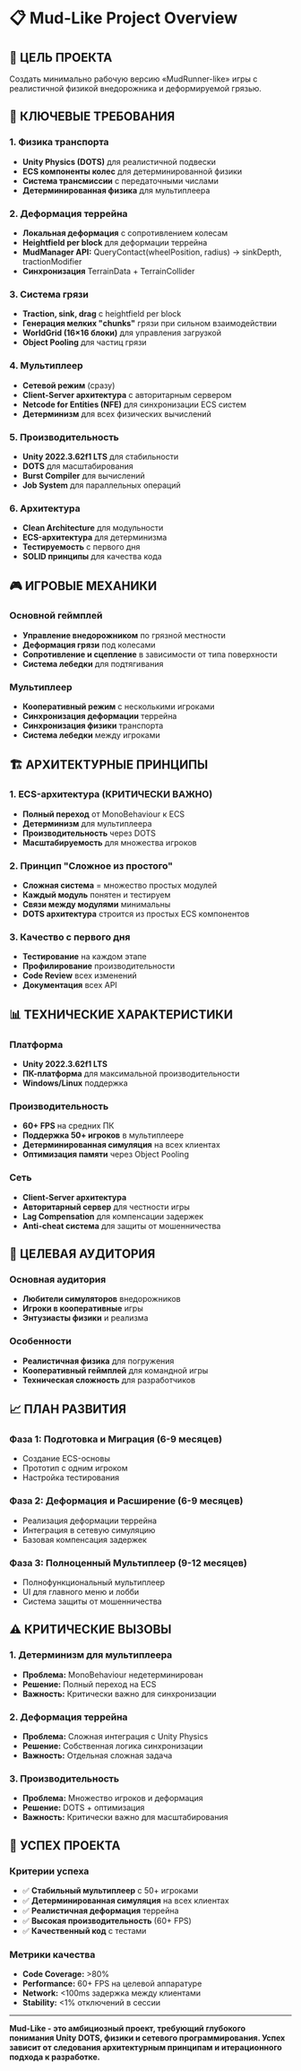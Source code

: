 # 📋 Mud-Like Project Overview

## 🎯 **ЦЕЛЬ ПРОЕКТА**

Создать минимально рабочую версию «MudRunner-like» игры с реалистичной физикой внедорожника и деформируемой грязью.

## 🚗 **КЛЮЧЕВЫЕ ТРЕБОВАНИЯ**

### **1. Физика транспорта**
- **Unity Physics (DOTS)** для реалистичной подвески
- **ECS компоненты колес** для детерминированной физики
- **Система трансмиссии** с передаточными числами
- **Детерминированная физика** для мультиплеера

### **2. Деформация террейна**
- **Локальная деформация** с сопротивлением колесам
- **Heightfield per block** для деформации террейна
- **MudManager API:** QueryContact(wheelPosition, radius) → sinkDepth, tractionModifier
- **Синхронизация** TerrainData + TerrainCollider

### **3. Система грязи**
- **Traction, sink, drag** с heightfield per block
- **Генерация мелких "chunks"** грязи при сильном взаимодействии
- **WorldGrid (16×16 блоки)** для управления загрузкой
- **Object Pooling** для частиц грязи

### **4. Мультиплеер**
- **Сетевой режим** (сразу)
- **Client-Server архитектура** с авторитарным сервером
- **Netcode for Entities (NFE)** для синхронизации ECS систем
- **Детерминизм** для всех физических вычислений

### **5. Производительность**
- **Unity 2022.3.62f1 LTS** для стабильности
- **DOTS** для масштабирования
- **Burst Compiler** для вычислений
- **Job System** для параллельных операций

### **6. Архитектура**
- **Clean Architecture** для модульности
- **ECS-архитектура** для детерминизма
- **Тестируемость** с первого дня
- **SOLID принципы** для качества кода

## 🎮 **ИГРОВЫЕ МЕХАНИКИ**

### **Основной геймплей**
- **Управление внедорожником** по грязной местности
- **Деформация грязи** под колесами
- **Сопротивление и сцепление** в зависимости от типа поверхности
- **Система лебедки** для подтягивания

### **Мультиплеер**
- **Кооперативный режим** с несколькими игроками
- **Синхронизация деформации** террейна
- **Синхронизация физики** транспорта
- **Система лебедки** между игроками

## 🏗️ **АРХИТЕКТУРНЫЕ ПРИНЦИПЫ**

### **1. ECS-архитектура (КРИТИЧЕСКИ ВАЖНО)**
- **Полный переход** от MonoBehaviour к ECS
- **Детерминизм** для мультиплеера
- **Производительность** через DOTS
- **Масштабируемость** для множества игроков

### **2. Принцип "Сложное из простого"**
- **Сложная система** = множество простых модулей
- **Каждый модуль** понятен и тестируем
- **Связи между модулями** минимальны
- **DOTS архитектура** строится из простых ECS компонентов

### **3. Качество с первого дня**
- **Тестирование** на каждом этапе
- **Профилирование** производительности
- **Code Review** всех изменений
- **Документация** всех API

## 📊 **ТЕХНИЧЕСКИЕ ХАРАКТЕРИСТИКИ**

### **Платформа**
- **Unity 2022.3.62f1 LTS**
- **ПК-платформа** для максимальной производительности
- **Windows/Linux** поддержка

### **Производительность**
- **60+ FPS** на средних ПК
- **Поддержка 50+ игроков** в мультиплеере
- **Детерминированная симуляция** на всех клиентах
- **Оптимизация памяти** через Object Pooling

### **Сеть**
- **Client-Server архитектура**
- **Авторитарный сервер** для честности игры
- **Lag Compensation** для компенсации задержек
- **Anti-cheat система** для защиты от мошенничества

## 🎯 **ЦЕЛЕВАЯ АУДИТОРИЯ**

### **Основная аудитория**
- **Любители симуляторов** внедорожников
- **Игроки в кооперативные** игры
- **Энтузиасты физики** и реализма

### **Особенности**
- **Реалистичная физика** для погружения
- **Кооперативный геймплей** для командной игры
- **Техническая сложность** для разработчиков

## 📈 **ПЛАН РАЗВИТИЯ**

### **Фаза 1: Подготовка и Миграция (6-9 месяцев)**
- Создание ECS-основы
- Прототип с одним игроком
- Настройка тестирования

### **Фаза 2: Деформация и Расширение (6-9 месяцев)**
- Реализация деформации террейна
- Интеграция в сетевую симуляцию
- Базовая компенсация задержек

### **Фаза 3: Полноценный Мультиплеер (9-12 месяцев)**
- Полнофункциональный мультиплеер
- UI для главного меню и лобби
- Система защиты от мошенничества

## ⚠️ **КРИТИЧЕСКИЕ ВЫЗОВЫ**

### **1. Детерминизм для мультиплеера**
- **Проблема:** MonoBehaviour недетерминирован
- **Решение:** Полный переход на ECS
- **Важность:** Критически важно для синхронизации

### **2. Деформация террейна**
- **Проблема:** Сложная интеграция с Unity Physics
- **Решение:** Собственная логика синхронизации
- **Важность:** Отдельная сложная задача

### **3. Производительность**
- **Проблема:** Множество игроков и деформация
- **Решение:** DOTS + оптимизация
- **Важность:** Критически важно для масштабирования

## 🎯 **УСПЕХ ПРОЕКТА**

### **Критерии успеха**
- ✅ **Стабильный мультиплеер** с 50+ игроками
- ✅ **Детерминированная симуляция** на всех клиентах
- ✅ **Реалистичная деформация** террейна
- ✅ **Высокая производительность** (60+ FPS)
- ✅ **Качественный код** с тестами

### **Метрики качества**
- **Code Coverage:** >80%
- **Performance:** 60+ FPS на целевой аппаратуре
- **Network:** <100ms задержка между клиентами
- **Stability:** <1% отключений в сессии

---

**Mud-Like - это амбициозный проект, требующий глубокого понимания Unity DOTS, физики и сетевого программирования. Успех зависит от следования архитектурным принципам и итерационного подхода к разработке.**
